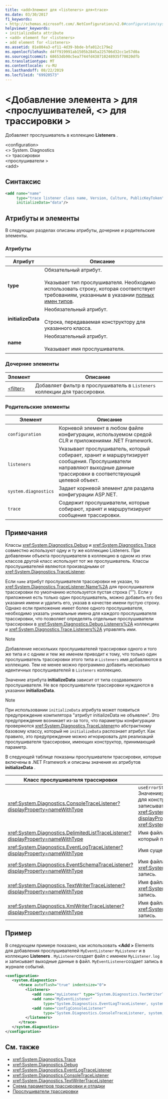 ```yaml
---
title: <add>Элемент для <listeners> для<trace>
ms.date: 03/30/2017
f1_keywords:
- http://schemas.microsoft.com/.NetConfiguration/v2.0#configuration/system.diagnostics/trace/listeners/add
helpviewer_keywords:
- initializeData attribute
- <add> element for <listeners>
- add element for <listeners>
ms.assetid: 81e804a3-ef11-4d39-bbde-bfa012c179e2
ms.openlocfilehash: d4ff919991ab1505b2845a225706d32cc1e57d0a
ms.sourcegitcommit: 68653db98c5ea7744fd438710248935f70020dfb
ms.translationtype: MT
ms.contentlocale: ru-RU
ms.lasthandoff: 08/22/2019
ms.locfileid: "69920573"
---
```

# <a name="add-element-for-listeners-for-trace"></a>\<Добавление элемента > для \<прослушивателей, \<> для трассировки >
Добавляет прослушиватель в коллекцию **Listeners** .  
  
 \<configuration>  
\<> System. Diagnostics  
\<> трассировки  
\<прослушиватели >  
\<add>  
  
## <a name="syntax"></a>Синтаксис  
  
```xml  
<add name="name"   
     type="trace listener class name, Version, Culture, PublicKeyToken"  
     initializeData="data"/>  
```  
  
## <a name="attributes-and-elements"></a>Атрибуты и элементы  
 В следующих разделах описаны атрибуты, дочерние и родительские элементы.  
  
### <a name="attributes"></a>Атрибуты  
  
|Атрибут|Описание|  
|---------------|-----------------|  
|**type**|Обязательный атрибут.<br /><br /> Указывает тип прослушивателя. Необходимо использовать строку, которая соответствует требованиям, указанным в указании [полных имен типов](../../../reflection-and-codedom/specifying-fully-qualified-type-names.md).|  
|**initializeData**|Необязательный атрибут.<br /><br /> Строка, передаваемая конструктору для указанного класса.|  
|**name**|Необязательный атрибут.<br /><br /> Указывает имя прослушивателя.|  
  
### <a name="child-elements"></a>Дочерние элементы  
  
|Элемент|Описание|  
|-------------|-----------------|  
|[\<filter>](filter-element-for-add-for-listeners-for-trace.md)|Добавляет фильтр в прослушиватель в `Listeners` коллекции для трассировки.|  
  
### <a name="parent-elements"></a>Родительские элементы  
  
|Элемент|Описание|  
|-------------|-----------------|  
|`configuration`|Корневой элемент в любом файле конфигурации, используемом средой CLR и приложениями .NET Framework.|  
|`listeners`|Указывает прослушиватель, который собирает, хранит и маршрутизирует сообщения. Прослушиватели направляют выходные данные трассировки в соответствующий целевой объект.|  
|`system.diagnostics`|Задает корневой элемент для раздела конфигурации ASP.NET.|  
|`trace`|Содержит прослушиватели, которые собирают, хранят и маршрутизируют сообщения трассировки.|  
  
## <a name="remarks"></a>Примечания  
 Классы <xref:System.Diagnostics.Debug> и <xref:System.Diagnostics.Trace> совместно используют одну и ту же коллекцию Listeners. При добавлении объекта прослушивателя в коллекцию в одном из этих классов другой класс использует тот же прослушиватель. Классы прослушивателей являются производными от <xref:System.Diagnostics.TraceListener>.  
  
 Если `name` атрибут прослушивателя трассировки не указан, то <xref:System.Diagnostics.TraceListener.Name%2A> для прослушивателя трассировки по умолчанию используется пустая строка (""). Если у приложения есть только один прослушиватель, можно добавить его без указания имени и удалить его, указав в качестве имени пустую строку. Однако если приложение имеет более одного прослушивателя, необходимо указать уникальные имена для каждого прослушивателя трассировки, что позволяет определять отдельные прослушиватели трассировки в <xref:System.Diagnostics.Debug.Listeners%2A> коллекциях и <xref:System.Diagnostics.Trace.Listeners%2A> управлять ими.  
  
> [!NOTE]
> Добавление нескольких прослушивателей трассировки одного и того же типа и с одним и тем же именем приводит к тому, что только один прослушиватель трассировки этого типа и `Listeners` имя добавляются в коллекцию. Тем не менее можно программно добавить несколько идентичных прослушивателей в `Listeners` коллекцию.  
  
 Значение атрибута **initializeData** зависит от типа создаваемого прослушивателя. Не все прослушиватели трассировки нуждаются в указании **initializeData**.  
  
> [!NOTE]
> При использовании `initializeData` атрибута может появиться предупреждение компилятора "атрибут initializeData не объявлен". Это предупреждение возникает из-за того, что параметры конфигурации проверяются <xref:System.Diagnostics.TraceListener>по абстрактному базовому классу, который не `initializeData` распознает атрибут. Как правило, это предупреждение можно игнорировать для реализаций прослушивателя трассировки, имеющих конструктор, принимающий параметр.  
  
 В следующей таблице показаны прослушиватели трассировки, которые включены в .NET Framework и описаны значения их атрибутов **initializeData** .  
  
|Класс прослушивателя трассировки|значение атрибута initializeData|  
|--------------------------|------------------------------------|  
|<xref:System.Diagnostics.ConsoleTraceListener?displayProperty=nameWithType>|`useErrorStream` Значение<xref:System.Diagnostics.ConsoleTraceListener.%23ctor%2A> для конструктора.  Задайте для`true`атрибута значение "", чтобы записывать выходные данные трассировки и <xref:System.Console.Error%2A?displayProperty=nameWithType>отладки в; `initializeData` "`false`" для <xref:System.Console.Out%2A?displayProperty=nameWithType>записи.|  
|<xref:System.Diagnostics.DelimitedListTraceListener?displayProperty=nameWithType>|Имя файла, <xref:System.Diagnostics.DelimitedListTraceListener> в который производится запись.|  
|<xref:System.Diagnostics.EventLogTraceListener?displayProperty=nameWithType>|Имя существующего источника журнала событий.|  
|<xref:System.Diagnostics.EventSchemaTraceListener?displayProperty=nameWithType>|Имя файла, в который <xref:System.Diagnostics.EventSchemaTraceListener> производится запись.|  
|<xref:System.Diagnostics.TextWriterTraceListener?displayProperty=nameWithType>|Имя файла, в который <xref:System.Diagnostics.TextWriterTraceListener> производится запись.|  
|<xref:System.Diagnostics.XmlWriterTraceListener?displayProperty=nameWithType>|Имя файла, в который <xref:System.Diagnostics.XmlWriterTraceListener> производится запись.|  
  
## <a name="example"></a>Пример  
 В следующем примере показано, как использовать  **\<Add >** Elements для добавления прослушивателей `MyEventListener` `MyListener` и в коллекцию **Listeners** . `MyListener`создает файл с именем `MyListener.log` и записывает выходные данные в файл. `MyEventListener`создает запись в журнале событий.  
  
```xml  
<configuration>  
   <system.diagnostics>  
      <trace autoflush="true" indentsize="0">  
         <listeners>  
            <add name="myListener" type="System.Diagnostics.TextWriterTraceListener, system, version=1.0.3300.0, Culture=neutral, PublicKeyToken=b77a5c561934e089" initializeData="c:\myListener.log" />  
            <add name="MyEventListener"  
                 type="System.Diagnostics.EventLogTraceListener, system, version=1.0.3300.0, Culture=neutral, PublicKeyToken=b77a5c561934e089"                 initializeData="MyConfigEventLog"/>  
            <add name="configConsoleListener"  
                 type="System.Diagnostics.ConsoleTraceListener, system, version=1.0.3300.0, Culture=neutral, PublicKeyToken=b77a5c561934e089"/>  
         </listeners>  
      </trace>  
   </system.diagnostics>  
</configuration>  
```  
  
## <a name="see-also"></a>См. также

- <xref:System.Diagnostics.Trace>
- <xref:System.Diagnostics.Debug>
- <xref:System.Diagnostics.EventLogTraceListener>
- <xref:System.Diagnostics.ConsoleTraceListener>
- <xref:System.Diagnostics.TextWriterTraceListener>
- [Схема параметров трассировки и отладки](index.md)
- [Прослушиватели трассировки](../../../debug-trace-profile/trace-listeners.md)
